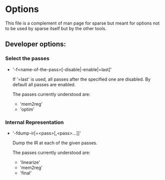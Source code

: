 # Options

This file is a complement of man page for sparse but meant
for options not to be used by sparse itself but by the other
tools.

## Developer options:

### Select the passes

* '-f\<name-of-the-pass\>[-disable|-enable|=last]'

  If '=last' is used, all passes after the specified one are disabled.
  By default all passes are enabled.

  The passes currently understood are:
  * 'mem2reg'
  * 'optim'

### Internal Representation

* '-fdump-ir[=\<pass\>[,\<pass\>...]]'

  Dump the IR at each of the given passes.

  The passes currently understood are:
  * 'linearize'
  * 'mem2reg'
  * 'final'
